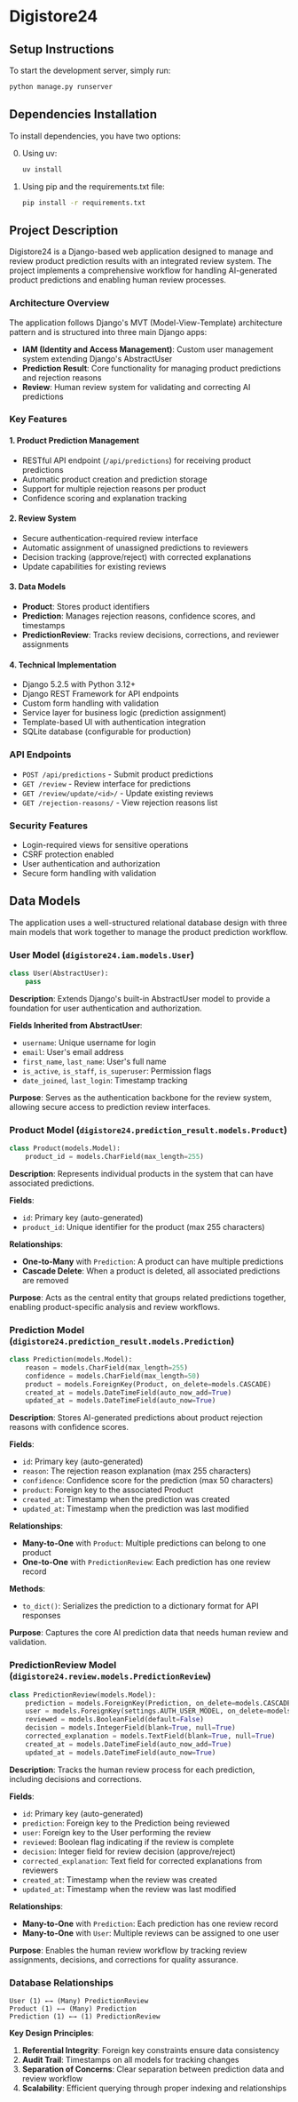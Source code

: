 # Digistore24

## Setup Instructions

To start the development server, simply run:

~~~bash
python manage.py runserver
~~~

## Dependencies Installation

To install dependencies, you have two options:

0. Using uv:

   ```bash
   uv install
   ```

1. Using pip and the requirements.txt file:

   ```bash
   pip install -r requirements.txt
   ```

## Project Description

Digistore24 is a Django-based web application designed to manage and review product prediction results with an integrated review system. The project implements a comprehensive workflow for handling AI-generated product predictions and enabling human review processes.

### Architecture Overview

The application follows Django's MVT (Model-View-Template) architecture pattern and is structured into three main Django apps:

- **IAM (Identity and Access Management)**: Custom user management system extending Django's AbstractUser
- **Prediction Result**: Core functionality for managing product predictions and rejection reasons
- **Review**: Human review system for validating and correcting AI predictions

### Key Features

#### 1. Product Prediction Management
- RESTful API endpoint (`/api/predictions`) for receiving product predictions
- Automatic product creation and prediction storage
- Support for multiple rejection reasons per product
- Confidence scoring and explanation tracking

#### 2. Review System
- Secure authentication-required review interface
- Automatic assignment of unassigned predictions to reviewers
- Decision tracking (approve/reject) with corrected explanations
- Update capabilities for existing reviews

#### 3. Data Models
- **Product**: Stores product identifiers
- **Prediction**: Manages rejection reasons, confidence scores, and timestamps
- **PredictionReview**: Tracks review decisions, corrections, and reviewer assignments

#### 4. Technical Implementation
- Django 5.2.5 with Python 3.12+
- Django REST Framework for API endpoints
- Custom form handling with validation
- Service layer for business logic (prediction assignment)
- Template-based UI with authentication integration
- SQLite database (configurable for production)

### API Endpoints

- `POST /api/predictions` - Submit product predictions
- `GET /review` - Review interface for predictions
- `GET /review/update/<id>/` - Update existing reviews
- `GET /rejection-reasons/` - View rejection reasons list

### Security Features

- Login-required views for sensitive operations
- CSRF protection enabled
- User authentication and authorization
- Secure form handling with validation

## Data Models

The application uses a well-structured relational database design with three main models that work together to manage the product prediction workflow.

### User Model (`digistore24.iam.models.User`)

```python
class User(AbstractUser):
    pass
```

**Description**: Extends Django's built-in AbstractUser model to provide a foundation for user authentication and authorization.

**Fields Inherited from AbstractUser**:
- `username`: Unique username for login
- `email`: User's email address
- `first_name`, `last_name`: User's full name
- `is_active`, `is_staff`, `is_superuser`: Permission flags
- `date_joined`, `last_login`: Timestamp tracking

**Purpose**: Serves as the authentication backbone for the review system, allowing secure access to prediction review interfaces.

### Product Model (`digistore24.prediction_result.models.Product`)

```python
class Product(models.Model):
    product_id = models.CharField(max_length=255)
```

**Description**: Represents individual products in the system that can have associated predictions.

**Fields**:
- `id`: Primary key (auto-generated)
- `product_id`: Unique identifier for the product (max 255 characters)

**Relationships**:
- **One-to-Many** with `Prediction`: A product can have multiple predictions
- **Cascade Delete**: When a product is deleted, all associated predictions are removed

**Purpose**: Acts as the central entity that groups related predictions together, enabling product-specific analysis and review workflows.

### Prediction Model (`digistore24.prediction_result.models.Prediction`)

```python
class Prediction(models.Model):
    reason = models.CharField(max_length=255)
    confidence = models.CharField(max_length=50)
    product = models.ForeignKey(Product, on_delete=models.CASCADE)
    created_at = models.DateTimeField(auto_now_add=True)
    updated_at = models.DateTimeField(auto_now=True)
```

**Description**: Stores AI-generated predictions about product rejection reasons with confidence scores.

**Fields**:
- `id`: Primary key (auto-generated)
- `reason`: The rejection reason explanation (max 255 characters)
- `confidence`: Confidence score for the prediction (max 50 characters)
- `product`: Foreign key to the associated Product
- `created_at`: Timestamp when the prediction was created
- `updated_at`: Timestamp when the prediction was last modified

**Relationships**:
- **Many-to-One** with `Product`: Multiple predictions can belong to one product
- **One-to-One** with `PredictionReview`: Each prediction has one review record

**Methods**:
- `to_dict()`: Serializes the prediction to a dictionary format for API responses

**Purpose**: Captures the core AI prediction data that needs human review and validation.

### PredictionReview Model (`digistore24.review.models.PredictionReview`)

```python
class PredictionReview(models.Model):
    prediction = models.ForeignKey(Prediction, on_delete=models.CASCADE)
    user = models.ForeignKey(settings.AUTH_USER_MODEL, on_delete=models.CASCADE)
    reviewed = models.BooleanField(default=False)
    decision = models.IntegerField(blank=True, null=True)
    corrected_explanation = models.TextField(blank=True, null=True)
    created_at = models.DateTimeField(auto_now_add=True)
    updated_at = models.DateTimeField(auto_now=True)
```

**Description**: Tracks the human review process for each prediction, including decisions and corrections.

**Fields**:
- `id`: Primary key (auto-generated)
- `prediction`: Foreign key to the Prediction being reviewed
- `user`: Foreign key to the User performing the review
- `reviewed`: Boolean flag indicating if the review is complete
- `decision`: Integer field for review decision (approve/reject)
- `corrected_explanation`: Text field for corrected explanations from reviewers
- `created_at`: Timestamp when the review was created
- `updated_at`: Timestamp when the review was last modified

**Relationships**:
- **Many-to-One** with `Prediction`: Each prediction has one review record
- **Many-to-One** with `User`: Multiple reviews can be assigned to one user

**Purpose**: Enables the human review workflow by tracking review assignments, decisions, and corrections for quality assurance.

### Database Relationships

```
User (1) ←→ (Many) PredictionReview
Product (1) ←→ (Many) Prediction
Prediction (1) ←→ (1) PredictionReview
```

**Key Design Principles**:
1. **Referential Integrity**: Foreign key constraints ensure data consistency
2. **Audit Trail**: Timestamps on all models for tracking changes
3. **Separation of Concerns**: Clear separation between prediction data and review workflow
4. **Scalability**: Efficient querying through proper indexing and relationships
